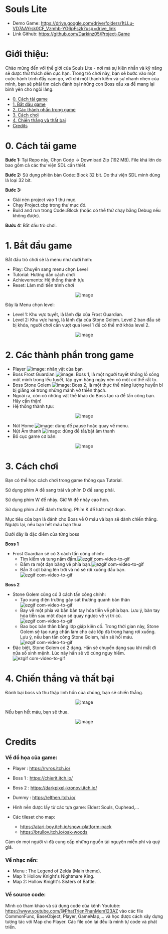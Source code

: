 
# Souls Lite
- Demo Game: https://drive.google.com/drive/folders/1tLLu-VD7AAYrsk0CF_Vzmhb-YG6pFszk?usp=drive_link
- Link Github: https://github.com/Darkinz05/Project-Game

# Giới thiệu:
Chào mừng đến với thế giới của Souls Lite - nơi mà sự kiên nhẫn và kỹ năng sẽ được thử thách đến cực hạn. Trong trò chơi này, bạn sẽ bước vào một cuộc hành trình đầy cam go, với chỉ một thanh kiếm và sự nhanh nhẹn của mình, bạn sẽ phải tìm cách đánh bại những con Boss xấu xa để mang lại bình yên cho ngôi làng.

- [0. Cách tải game](#0-cách-tải-game)
- [1. Bắt đầu game](#1-bắt-đầu-game)
- [2. Các thành phần trong game](#2-các-thành-phần)
- [3. Cách chơi](#3-cách-chơi)
- [4. Chiến thắng và thất bại](#4-chiến-thắng-và-thất-bại)
- [Credits](#credit)

# 0. Cách tải game

**Bước 1:** Tại Repo này, Chọn Code -> Download Zip (192 MB). File khá lớn do bao gồm cả các thư viện SDL cần thiết.

**Bước 2:** Sử dụng phiên bản Code::Block 32 bit. Do thư viện SDL mình dùng là loại 32 bit.

**Bước 3:**
- Giải nén project vào 1 thư mục.
- Chạy Project.cbp trong thư mục đó.
- Build and run trong Code::Block (hoặc có thể thử chạy bằng Debug nếu không được).

**Bước 4:** Bắt đầu trò chơi.

# 1. Bắt đầu game

Bắt đầu trò chơi sẽ là menu như dưới hình:
- Play: Chuyển sang menu chọn Level
- Tutorial: Hướng dẫn cách chơi
- Achievements: Hệ thống thành tựu
- Reset: Làm mới tiến trình chơi
<div style="text-align: center;">

![image](Preview/menu.png)

</div>

Đây là Menu chọn level:
- Level 1: Khu vực tuyết, là lãnh địa của Frost Guardian.
- Level 2: Khu vực hang, là lãnh địa của Stone Golem. Level 2 ban đầu sẽ bị khóa, người chơi cần vượt qua level 1 để có thể mở khóa level 2.
<div style="text-align: center;">

![image](Preview/menu_select.png)

</div>

# 2. Các thành phần trong game

- Player ![image](Preview/player.png): nhân vật của bạn
- Boss Frost Guardian ![image](Preview/boss1.png): Boss 1, là một người tuyết khổng lồ sống một mình trong lều tuyết, tập gym hàng ngày nên có một cơ thể rất to.
- Boss Stone Golem ![image](Preview/boss2.png): Boss 2, là một thực thể năng lượng huyền bí bị giằng xé trong những mảnh vỡ thiên thạch.
- Ngoài ra, còn có những vật thể khác do Boss tạo ra để tấn công bạn. Hãy cẩn thận!
- Hệ thống thành tựu:

<div style="text-align: center;">

![image](Preview/menu_ach.png)

</div>

- Nút Home ![image](Preview/home.png): dùng để pause hoặc quay về menu.
- Nút Âm thanh ![image](Preview/sound.png): dùng để tắt/bật âm thanh
- Bố cục game cơ bản:
<div style="text-align: center;">

![image](Preview/preview.png)

</div>

# 3. Cách chơi

Bạn có thể học cách chơi trong game thông qua Tutorial.

Sử dụng phím A để sang trái và phím D để sang phải.

Sử dụng phím W để nhảy. Giữ W để nhảy cao hơn.

Sử dụng phím J để đánh thường. Phím K để lướt một đoạn.

Mục tiêu của bạn là đánh cho Boss về 0 máu và bạn sẽ dành chiến thắng. Ngược lại, nếu bạn hết máu bạn thua.

Dưới đây là đặc điểm của từng boss

**Boss 1**
- Frost Guardian sẽ có 3 cách tấn công chính:
    - Tìm kiếm và tung nắm đấm.![ezgif com-video-to-gif](preview/boss1-1.gif)
    - Đấm ra một đạn băng về phía bạn.![ezgif com-video-to-gif](preview/ice.gif)
    - Bắn 3 cột băng lên trời và nó sẽ rơi xuống đầu bạn.![ezgif com-video-to-gif](preview/boss1-3.gif)

**Boss 2**
- Stone Golem cũng có 3 cách tấn công chính:
    - Tạo xung điện trường gây sát thương quanh bản thân![ezgif com-video-to-gif](preview/boss2-1.gif)
    - Bay về một phía và bắn bàn tay hỏa tiễn về phía bạn. Lưu ý, bàn tay hỏa tiễn sau một đoạn sẽ quay ngược về vị trí cũ.![ezgif com-video-to-gif](preview/boss2-2.gif)
    - Bao bọc bản thân bằng lớp giáp kiên cố. Trong thời gian này, Stone Golem sẽ tạo rung chấn làm cho các lớp đá trong hang rơi xuống. Lưu ý, nếu bạn tấn công Stone Golem, hắn sẽ hồi máu.![ezgif com-video-to-gif](preview/boss2-3.gif)
- Đặc biệt, Stone Golem có 2 dạng. Hắn sẽ chuyển dạng sau khi mất đi nửa số sinh mệnh. Lúc này hắn sẽ vô cùng nguy hiểm.![ezgif com-video-to-gif](preview/boss2-x.gif)

# 4. Chiến thắng và thất bại
Đánh bại boss và thu thập linh hồn của chúng, bạn sẽ chiến thắng.
<div style="text-align: center;">

![image](Preview/win.png)

</div>

Nếu bạn hết máu, bạn sẽ thua.

<div style="text-align: center;">

![image](Preview/lose.png)

</div>

# Credits
### Về đồ họa của game:
- Player : https://rvros.itch.io/
- Boss 1 : https://chierit.itch.io/
- Boss 2 : https://darkpixel-kronovi.itch.io/
- Dummy  : https://elthen.itch.io/
- Hình nền được lấy từ các tựa game: Eldest Souls, Cuphead,...
- Các tileset cho map:

    - https://atari-boy.itch.io/snow-platform-pack
    - https://brullov.itch.io/oak-woods


Cảm ơn mọi người vì đã cung cấp những nguồn tài nguyên miễn phí và quý giá.
### Về nhạc nền:
- Menu : The Legend of Zelda (Main theme).
- Map 1: Hollow Knight's Nightmare King.
- Map 2: Hollow Knight's Sisters of Battle.
### Về source code:

Mình có tham khảo và sử dụng code của kênh Youtube: https://www.youtube.com/@PhatTrienPhanMem123AZ vào các file CommonFunc, BaseObject, Player, GameMap,... và học được cách xây dựng tương tác với Map cho Player.
Các file còn lại đều là mình tự code và phát triển.
